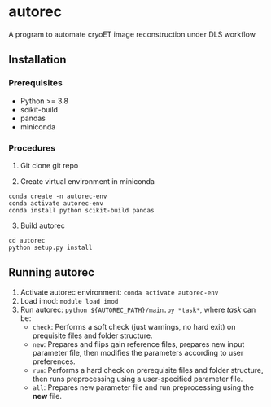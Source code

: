 # autorec
A program to automate cryoET image reconstruction under DLS workflow

## Installation

### Prerequisites
- Python >= 3.8
- scikit-build
- pandas
- miniconda

### Procedures
1. Git clone git repo

2. Create virtual environment in miniconda
```
conda create -n autorec-env
conda activate autorec-env
conda install python scikit-build pandas
```

3. Build autorec
```
cd autorec
python setup.py install
```

## Running autorec
1. Activate autorec environment: `conda activate autorec-env`
2. Load imod: `module load imod`
3. Run autorec: `python ${AUTOREC_PATH}/main.py *task*`, where *task* can be:
   * `check`: Performs a soft check (just warnings, no hard exit) on prequisite files and folder structure.
   * `new`: Prepares and flips gain reference files, prepares new input parameter file, then modifies the parameters according to user preferences.
   * `run`: Performs a hard check on prerequisite files and folder structure, then runs preprocessing using a user-specified parameter file.
   * `all`: Prepares new parameter file and run preprocessing using the **new** file.